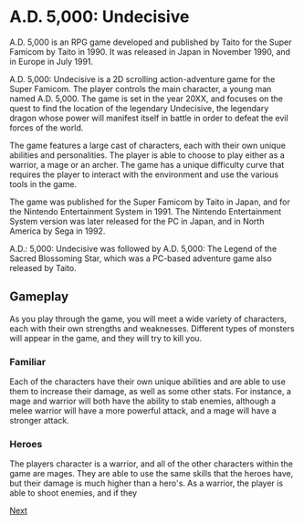# A.D. 5,000: Undecisive

A.D. 5,000 is an RPG game developed and published by Taito for the Super Famicom by Taito in 1990. It was released in Japan in November 1990, and in Europe in July 1991.

A.D. 5,000: Undecisive is a 2D scrolling action-adventure game for the Super Famicom. The player controls the main character, a young man named A.D. 5,000. The game is set in the year 20XX, and focuses on the quest to find the location of the legendary Undecisive, the legendary dragon whose power will manifest itself in battle in order to defeat the evil forces of the world.

The game features a large cast of characters, each with their own unique abilities and personalities. The player is able to choose to play either as a warrior, a mage or an archer. The game has a unique difficulty curve that requires the player to interact with the environment and use the various tools in the game.

The game was published for the Super Famicom by Taito in Japan, and for the Nintendo Entertainment System in 1991. The Nintendo Entertainment System version was later released for the PC in Japan, and in North America by Sega in 1992.

A.D.: 5,000: Undecisive was followed by A.D. 5,000: The Legend of the Sacred Blossoming Star, which was a PC-based adventure game also released by Taito.

## Gameplay

As you play through the game, you will meet a wide variety of characters, each with their own strengths and weaknesses. Different types of monsters will appear in the game, and they will try to kill you.

### Familiar

Each of the characters have their own unique abilities and are able to use them to increase their damage, as well as some other stats. For instance, a mage and warrior will both have the ability to stab enemies, although a melee warrior will have a more powerful attack, and a mage will have a stronger attack.

### Heroes

The players character is a warrior, and all of the other characters within the game are mages. They are able to use the same skills that the heroes have, but their damage is much higher than a hero's. As a warrior, the player is able to shoot enemies, and if they

[Next](009.md)